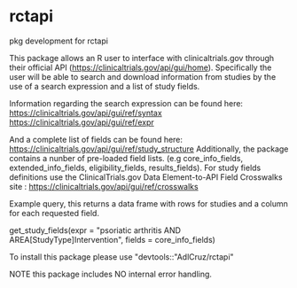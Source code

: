 # rctapi
 pkg development for rctapi

 This package allows an R user to interface with clinicaltrials.gov through their official API (https://clinicaltrials.gov/api/gui/home). 
 Specifically the user will be able to search and download information from studies by the use of a search expression and a list of study fields.
 
 Information regarding the search expression can be found here:
 https://clinicaltrials.gov/api/gui/ref/syntax
 https://clinicaltrials.gov/api/gui/ref/expr
 
 And a complete list of fields can be found here:
 https://clinicaltrials.gov/api/gui/ref/study_structure
 Additionally, the package contains a nunber of pre-loaded field lists. (e.g core_info_fields, extended_info_fields, eligibility_fields, results_fields). For study fields definitions use the ClinicalTrials.gov Data Element-to-API Field Crosswalks site :
 https://clinicaltrials.gov/api/gui/ref/crosswalks
 
 Example query, this returns a data frame with rows for studies and a column for each requested field.
 
 get_study_fields(expr = "psoriatic arthritis AND AREA[StudyType]Intervention", fields = core_info_fields)
 
To install this package please use
"devtools::"AdlCruz/rctapi"

NOTE this package includes NO internal error handling.
